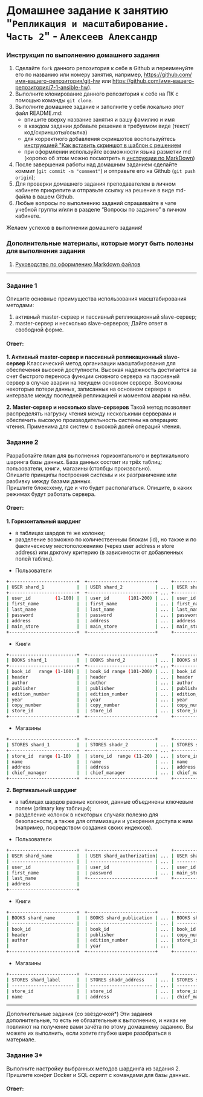 # Домашнее задание к занятию "`Репликация и масштабирование. Часть 2`" - `Алексеев Александр`


### Инструкция по выполнению домашнего задания

   1. Сделайте `fork` данного репозитория к себе в Github и переименуйте его по названию или номеру занятия, например, https://github.com/имя-вашего-репозитория/git-hw или  https://github.com/имя-вашего-репозитория/7-1-ansible-hw).
   2. Выполните клонирование данного репозитория к себе на ПК с помощью команды `git clone`.
   3. Выполните домашнее задание и заполните у себя локально этот файл README.md:
      - впишите вверху название занятия и вашу фамилию и имя
      - в каждом задании добавьте решение в требуемом виде (текст/код/скриншоты/ссылка)
      - для корректного добавления скриншотов воспользуйтесь [инструкцией "Как вставить скриншот в шаблон с решением](https://github.com/netology-code/sys-pattern-homework/blob/main/screen-instruction.md)
      - при оформлении используйте возможности языка разметки md (коротко об этом можно посмотреть в [инструкции  по MarkDown](https://github.com/netology-code/sys-pattern-homework/blob/main/md-instruction.md))
   4. После завершения работы над домашним заданием сделайте коммит (`git commit -m "comment"`) и отправьте его на Github (`git push origin`);
   5. Для проверки домашнего задания преподавателем в личном кабинете прикрепите и отправьте ссылку на решение в виде md-файла в вашем Github.
   6. Любые вопросы по выполнению заданий спрашивайте в чате учебной группы и/или в разделе “Вопросы по заданию” в личном кабинете.
   
Желаем успехов в выполнении домашнего задания!
   
### Дополнительные материалы, которые могут быть полезны для выполнения задания

1. [Руководство по оформлению Markdown файлов](https://gist.github.com/Jekins/2bf2d0638163f1294637#Code)

---

### Задание 1  
Опишите основные преимущества использования масштабирования методами:  
1. активный master-сервер и пассивный репликационный slave-сервер;
2. master-сервер и несколько slave-серверов;
Дайте ответ в свободной форме.  
#### Ответ:
**1. Активный master-сервер и пассивный репликационный slave-сервер**  Классический метод организации масштабирования для обеспечения высокой доступности. Высокая надежность достигается за счет быстрого переноса функции сновного сервера на пассивный сервер в случае аварии на текущем основном сервере. Возможны некоторые потери данных, записанных на основном сервере в интервале между последней репликацией и моментом аварии на нём.

**2. Master-сервер и несколько slave-серверов** Такой метод позволяет распределять нагрузку чтения между несколькими серверами и обеспечить высокую производительность системы на операциях чтения. Применима для систем с высокой долей операций чтения.

### Задание 2  
Разработайте план для выполнения горизонтального и вертикального шаринга базы данных. База данных состоит из трёх таблиц:  
пользователи, книги, магазины (столбцы произвольно).  
Опишите принципы построения системы и их разграничение или разбивку между базами данных.  
Пришлите блоксхему, где и что будет располагаться. Опишите, в каких режимах будут работать сервера.  

#### Ответ:
**1. Горизонтальный шардинг** 
- в таблицах шардов те же колонки;  
- разделение возможно по количественным блокам (id), но также и по фактическому местоположенияю (через user address и store address) или дркгому критерию (в зависимости от добавленных полей таблиц).
  
* Пользователи
``` bash  
+-------------------------+  +-------------------------+     +-------------------------------+
| USER shard_1            |  | USER shard_2            | ... | USER shard_N                  |  
+-------------------------+  +-------------------------+ ... +-------------------------------+
| user_id         (1-100) |  | user_id       (101-200) | ... | user_id ((N-1)x100+1 - N*100) |  
| first_name              |  | first_name              | ... | first_name                    |  
| last_name               |  | last_name               | ... | last_name                     |  
| password                |  | password                | ... | password                      |  
| address                 |  | address                 | ... | address                       |  
| main_store              |  | main_store              | ... | main_store                    |  
+-------------------------+  +-------------------------+     +-------------------------------+
```  

* Книги  
``` bash  
+-------------------------+  +-------------------------+     +-------------------------------+
| BOOKS shard_1           |  | BOOKS shard_2           | ... | BOOKS shard_N                 |  
+-------------------------+  +-------------------------+ ... +-------------------------------+
| book_id   range (1-100) |  | book_id range (101-200) | ... | book_id ((N-1)x100+1 - N*100) |  
| header                  |  | header                  | ... | header                        |  
| author                  |  | author                  | ... | author                        |  
| publisher               |  | publisher               | ... | publisher                     |  
| edition_number          |  | edition_number          | ... | edition_number                |
| year                    |  | year                    | ... | year                          |    
| copy_number             |  | copy_number             | ... | copy_number                   |  
| store_id                |  | store_id                | ... | store_id                      |  
+-------------------------+  +-------------------------+     +-------------------------------+
```  

* Магазины
``` bash    
+-------------------------+  +-------------------------+     +-------------------------------+
| STORES shard_1          |  | STORES shadr_2          | ... | STORES shard_N                |  
+-------------------------+  +-------------------------+ ... +-------------------------------+
| store_id  range (1-10)  |  | store_id  range (11-20) | ... | store_id ((N-1)x10+1 - N*10)  |  
| name                    |  | name                    | ... | name                          |  
| address                 |  | address                 | ... | address                       |  
| chief_manager           |  | chief_manager           | ... | chief_manager                 |
+-------------------------+  +-------------------------+     +-------------------------------+  
```  

**2. Вертикальный шардинг**  
- в таблицах шардов разные колонки, данные объединены ключевым полем (primary key таблицы);  
- разделение колонок в некоторых случаях полезно для безопасности, а также для оптимизации и ускорения доступа к ним (например, посредством создания своих индексов).

* Пользователи  
``` bash  
+-------------------------+  +-------------------------+     +-----------------------+
| USER shard_name         |  | USER shard_authorization| ... | USER shadr_stores     |  
| ----------------------- |  | ----------------------- | ... | --------------------- |
| user_id                 |  | user_id                 | ... | user_id               |  
| first_name              |  | password                | ... | main_store            |  
| last_name               |  +-------------------------+     +-----------------------+ 
| address                 |
+-------------------------+
```  

* Книги  
``` bash  
+-------------------------+  +-------------------------+     +---------------------+
| BOOKS shard_name        |  | BOOKS shard_publication | ... | BOOKS shard_stores  |  
| ----------------------- |  | ----------------------- | ... | --------------------|
| book_id                 |  | book_id                 | ... | book_id             |  
| header                  |  | publisher               | ... | copy_number         |  
| author                  |  | edition_number          | ... | store_id            |  
|                         |  | year                    | ... |                     |  
+-------------------------+  +-------------------------+     +---------------------+
```  

* Магазины
``` bash  
+-------------------------+  +-------------------------+     +---------------------+   
| STORES shard_label      |  | STORES shadr_address    | ... | STORES shard_chief  |  
| ----------------------- |  | ----------------------- | ... | ------------------- |
| store_id                |  | store_id                | ... | store_id            |  
| name                    |  | address                 | ... | chief_manager       |  
```



---

Дополнительные задания (со звёздочкой*)
Эти задания дополнительные, то есть не обязательные к выполнению, и никак не повлияют на получение вами зачёта по этому домашнему заданию. Вы можете их выполнить, если хотите глубже шире разобраться в материале.

### Задание 3*
Выполните настройку выбранных методов шардинга из задания 2.  
Пришлите конфиг Docker и SQL скрипт с командами для базы данных.  

#### Ответ:  